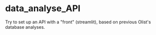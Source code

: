 # data_analyse_API
Try to set up an API with a "front" (streamlit), based on previous Olist's database analyses.
